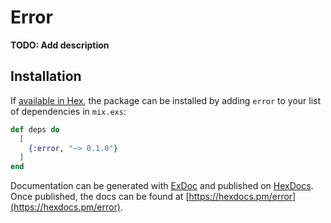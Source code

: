 # Error

**TODO: Add description**

## Installation

If [available in Hex](https://hex.pm/docs/publish), the package can be installed
by adding `error` to your list of dependencies in `mix.exs`:

```elixir
def deps do
  [
    {:error, "~> 0.1.0"}
  ]
end
```

Documentation can be generated with [ExDoc](https://github.com/elixir-lang/ex_doc)
and published on [HexDocs](https://hexdocs.pm). Once published, the docs can
be found at [https://hexdocs.pm/error](https://hexdocs.pm/error).

